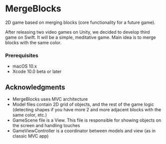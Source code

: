 # MergeBlocks

2D game based on merging blocks (core functionality for a future game).

After releasing two video games on Unity, we decided to develop third game on Swift.
It will be a simple, meditative game. Main idea is to merge blocks with the same color.

### Prerequisites

* macOS 10.x
* Xcode 10.0 beta or later

## Acknowledgments

* MergeBlocks uses MVC architecture
* Model files contain 2D grid of objects, and the rest of the game logic (detecting shapes if you have more 2 and more adjacent blocks with the same color, etc.)
* GameScene file is a View. This file is responsible for showing objects on the screen and handling touches
* GameViewController is a coordinator between models and view (as in classic MVC app)
